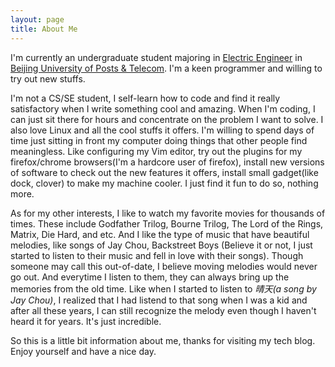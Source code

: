 ```yaml
---
layout: page 
title: About Me
---
```


I'm currently an undergraduate student majoring in [Electric Engineer](http://see.bupt.edu.cn/school/) in [Beijing University of Posts & Telecom](http://www.bupt.edu.cn/). I'm a keen programmer and willing to try out new stuffs.

I'm not a CS/SE student, I self-learn how to code and find it really satisfactory when I write something cool and amazing. When I'm coding, I can just sit there for hours and concentrate on the problem I want to solve. I also love Linux and all the cool stuffs it offers. I'm willing to spend days of time just sitting in front my computer doing things that other people find meaningless. Like configuring my Vim editor, try out the plugins for my firefox/chrome browsers(I'm a hardcore user of firefox), install new versions of software to check out the new features it offers, install small gadget(like dock, clover) to make my machine cooler. I just find it fun to do so, nothing more.

As for my other interests, I like to watch my favorite movies for thousands of times. These include Godfather Trilog, Bourne Trilog, The Lord of the Rings, Matrix, Die Hard, and etc. And I like the type of music that have beautiful melodies, like songs of Jay Chou, Backstreet Boys (Believe it or not, I just started to listen to their music and fell in love with their songs). Though someone may call this out-of-date, I believe moving melodies would never go out. And everytime I listen to them, they can always bring up the memories from the old time. Like when I started to listen to *晴天(a song by Jay Chou)*, I realized that I had listend to that song when I was a kid and after all these years, I can still recognize the melody even though I haven't heard it for years. It's just incredible.

So this is a little bit information about me, thanks for visiting my tech blog. Enjoy yourself and have a nice day.